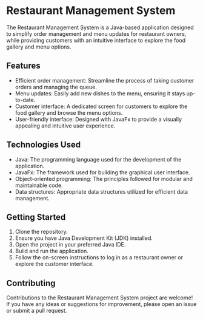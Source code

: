 # Restaurant Management System

The Restaurant Management System is a Java-based application designed to simplify order management and menu updates for restaurant owners, while providing customers with an intuitive interface to explore the food gallery and menu options.

## Features

- Efficient order management: Streamline the process of taking customer orders and managing the queue.
- Menu updates: Easily add new dishes to the menu, ensuring it stays up-to-date.
- Customer interface: A dedicated screen for customers to explore the food gallery and browse the menu options.
- User-friendly interface: Designed with JavaFx to provide a visually appealing and intuitive user experience.

## Technologies Used

- Java: The programming language used for the development of the application.
- JavaFx: The framework used for building the graphical user interface.
- Object-oriented programming: The principles followed for modular and maintainable code.
- Data structures: Appropriate data structures utilized for efficient data management.

## Getting Started

1. Clone the repository.
2. Ensure you have Java Development Kit (JDK) installed.
3. Open the project in your preferred Java IDE.
4. Build and run the application.
5. Follow the on-screen instructions to log in as a restaurant owner or explore the customer interface.

## Contributing

Contributions to the Restaurant Management System project are welcome! If you have any ideas or suggestions for improvement, please open an issue or submit a pull request.
